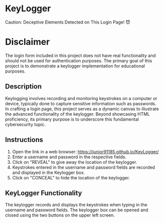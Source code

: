 # KeyLogger
Caution: Deceptive Elements Detected on This Login Page! 😈 

# **Disclaimer**
The login form included in this project does not have real functionality and should not be used for authentication purposes. The primary goal of this project is to demonstrate a keylogger implementation for educational purposes. 

## Description
Keylogging involves recording and monitoring keystrokes on a computer or device, typically done to capture sensitive information such as passwords. In crafting a login page, this project serves as a dynamic canvas to illustrate the advanced functionality of the keylogger. Beyond showcasing HTML proficiency, its primary purpose is to underscore this fundamental cybersecurity topic.

## Instructions
1. Open the link in a web browser: https://junior91185.github.io/KeyLogger/
2. Enter a username and password in the respective fields.
3. Click on "REVEAL" to give away the location of the keylogger.
4. Keystrokes entered in the username and password fields are recorded and displayed in the Keylogger box.
5. Click on "CONCEAL" to hide the location of the keylogger.

## KeyLogger Functionality
The keylogger records and displays the keystrokes when typing in the username and password fields.
The keylogger box can be opened and closed using the two buttons on the upper left screen.


